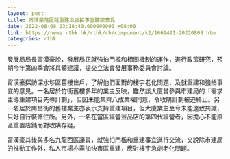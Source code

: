```yaml
---
layout: post
title: 甯漢豪落區就重建及強拍事宜聽取意見
date: 2022-08-08 23:18:40.000000000 +08:00
link: https://news.rthk.hk/rthk/ch/component/k2/1661491-20220808.htm
categories: rthk
---
```


發展局局長甯漢豪說，發展局正就強拍門檻和相關機制的運作，進行政策研究，預期今年第四季會將具體建議，提交立法會發展事務委員會討論。

甯漢豪探訪深水埗區舊樓住戶，了解他們面對的樓宇老化問題，及就重建和強拍事宜的意見。一名居於竹街舊樓多年的業主反映，雖然該大廈曾參與市建局的「需求主導重建項目先導計劃」，但因未能集齊八成業權同意，令收購計劃被迫終止。另一名居於南昌街的舊樓業主亦表示支持重建項目，但大廈業主至今未能達致共識，只好自行裝修住所。另外，一名在當區經營荳品店的第四代經營者，因擔心不能原區重置店鋪而對收購存疑。

甯漢豪其後與多名九龍西區議員，就強拍門檻和重建事宜進行交流，又說除市建局的推動工作外，私人市場亦需加快市區重建，應對樓宇急劇老化問題。
